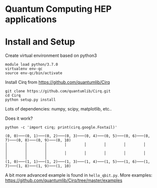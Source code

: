 # Quantum Computing HEP applications

Install and Setup
=================

Create virtual environment based on python3
```
module load python/3.7.0
virtualenv env-qc
source env-qc/bin/activate
```

Install Cirq from https://github.com/quantumlib/Cirq

```
git clone https://github.com/quantumlib/Cirq.git
cd Cirq
python setup.py install
```

Lots of dependencies: numpy, scipy, matplotlib, etc..

Does it work?

```
python -c 'import cirq; print(cirq.google.Foxtail)'

(0, 0)───(0, 1)───(0, 2)───(0, 3)───(0, 4)───(0, 5)───(0, 6)───(0, 7)───(0, 8)───(0, 9)───(0, 10)
│        │        │        │        │        │        │        │        │        │        │
│        │        │        │        │        │        │        │        │        │        │
(1, 0)───(1, 1)───(1, 2)───(1, 3)───(1, 4)───(1, 5)───(1, 6)───(1, 7)───(1, 8)───(1, 9)───(1, 10)
```

A bit more advanced example is found in ```hello_qbit.py```. More examples: https://github.com/quantumlib/Cirq/tree/master/examples
